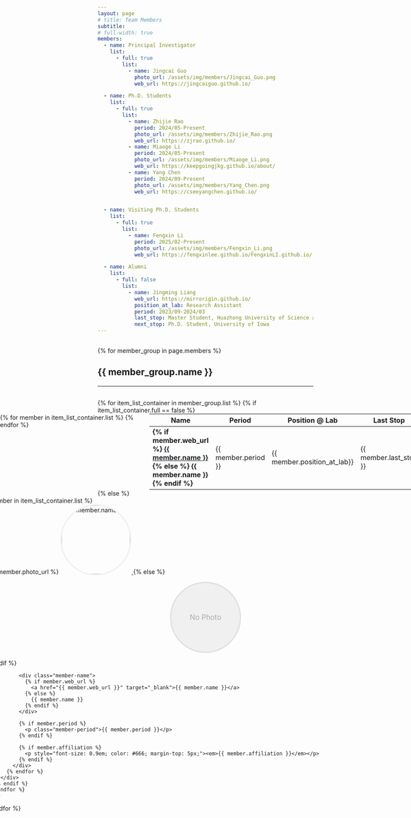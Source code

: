 ```yaml
---
layout: page
# title: Team Members
subtitle: 
# full-width: true
members:
  - name: Principal Investigator
    list:
      - full: true
        list:
          - name: Jingcai Guo
            photo_url: /assets/img/members/Jingcai_Guo.png
            web_url: https://jingcaiguo.github.io/

  - name: Ph.D. Students
    list:
      - full: true
        list:
          - name: Zhijie Rao
            period: 2024/05-Present
            photo_url: /assets/img/members/Zhijie_Rao.png
            web_url: https://zjrao.github.io/
          - name: Miaoge Li
            period: 2024/05-Present
            photo_url: /assets/img/members/Miaoge_Li.png
            web_url: https://keepgoingjkg.github.io/about/
          - name: Yang Chen
            period: 2024/09-Present
            photo_url: /assets/img/members/Yang_Chen.png
            web_url: https://cseeyangchen.github.io/


  - name: Visiting Ph.D. Students
    list:
      - full: true
        list:
          - name: Fengxin Li
            period: 2025/02-Present
            photo_url: /assets/img/members/Fengxin_Li.png
            web_url: https://fengxinlee.github.io/FengxinLI.github.io/

  - name: Alumni
    list:
      - full: false
        list:
          - name: Jingming Liang
            web_url: https://mirrorigin.github.io/
            position_at_lab: Research Assistant
            period: 2023/09-2024/03
            last_stop: Master Student, Huazhong University of Science and Technology
            next_stop: Ph.D. Student, University of Iowa
---
```


<style>
  /* 表格居中样式 */
  .table-container {
    display: flex;
    justify-content: center;
    width: 100vw !important;
    position: relative;
    left: 50%;
    right: 50%;
    margin-left: -50vw !important;
    margin-right: -50vw !important;
  }
  
  .centered-table {
    width: 70vw !important;
    max-width: 70vw !important;
    margin: 0 auto !important;
    table-layout: fixed !important;
    border-collapse: collapse !important;
  }

  /* 调整头像成员之间的距离 */
  .row.justify-content-center {
    margin-left: -300px !important;
    margin-right: -300px !important;
  }
  
  .row.justify-content-center .col-lg-3,
  .row.justify-content-center .col-md-4,
  .row.justify-content-center .col-sm-6 {
    padding-left: 30px !important;
    padding-right: 30px !important;
    margin-bottom: 40px !important;
  }

  /* 成员名字样式 */
  .member-name {
    font-size: 1.8rem !important; /* 增大字体 */
    font-weight: 600 !important;
    color: #007bff !important; /* 蓝色 */
    margin-bottom: 8px !important;
    line-height: 1.2 !important;
  }

  .member-name a {
    color: #007bff !important; /* 确保链接也是蓝色 */
    text-decoration: none !important;
  }

  .member-name a:hover {
    color: #0056b3 !important; /* 悬停时稍微深一点的蓝色 */
    text-decoration: underline !important;
  }

  /* Period信息样式 */
  .member-period {
    font-size: 1.2rem !important;
    color: #666 !important;
    font-style: italic !important;
    margin-top: 5px !important;
    margin-bottom: 0 !important;
  }
</style>

<div class="team-members-custom" style="margin-top: 30px;">
  {% for member_group in page.members %}
    <div class="member-group-section" style="margin-bottom: 40px;">
      <h2 class="text-center" style="margin-bottom: 20px;">{{ member_group.name }}</h2>
      <hr style="margin-bottom: 30px;">
      {% for item_list_container in member_group.list %}
        {% if item_list_container.full == false %}
          <div class="table-container">
            <table class="table table-borderless centered-table"> 
              <thead>
                <tr>
                  <th style="width: 15%;">Name</th>
                  <th style="width: 15%;">Period</th>
                  <th style="width: 20%;">Position @ Lab</th>
                  <th style="width: 25%;">Last Stop</th>
                  <th style="width: 25%;">Next Stop</th>
                </tr>
              </thead>
              <tbody>
                {% for member in item_list_container.list %}
                  <tr>
                    <td>
                      <strong>
                        {% if member.web_url %}
                          <a href="{{ member.web_url }}" target="_blank" style="color: #212529;">{{ member.name }}</a>
                        {% else %}
                          {{ member.name }}
                        {% endif %}
                      </strong>
                    </td>
                    <td>{{ member.period }}</td>
                    <td>{{ member.position_at_lab}}</td>
                    <td>{{ member.last_stop }}</td>
                    <td>{{ member.next_stop }}</td>
                  </tr>
                {% endfor %}
              </tbody>
            </table>
          </div>
        {% else %}
          <div class="row justify-content-center">
            {% for member in item_list_container.list %}
              <div class="col-lg-3 col-md-4 col-sm-6 text-center" style="margin-bottom: 30px;">
                {% if member.photo_url %}
                  <a href="{{ member.web_url }}" target="_blank">
                    <img src="{{ site.baseurl }}{{ member.photo_url }}" 
                         alt="{{ member.name }}" 
                         style="width: 160px; height: 160px; 
                                object-fit: cover; 
                                border-radius: 50%; 
                                margin-bottom: 15px; 
                                border: 3px solid #f0f0f0;
                                transition: transform 0.3s ease-in-out;"
                         onmouseover="this.style.transform='scale(1.1)'" 
                         onmouseout="this.style.transform='scale(1)'">
                  </a>
                {% else %}
                  <div style="width: 160px; height: 160px; background-color: #f0f0f0; border-radius: 50%; margin: 0 auto 15px; display: flex; align-items: center; justify-content: center; border: 3px solid #e0e0e0;">
                    <span style="font-size: 1.2em; color: #aaa;">No Photo</span>
                  </div>
                {% endif %}
                
                <div class="member-name">
                  {% if member.web_url %}
                    <a href="{{ member.web_url }}" target="_blank">{{ member.name }}</a> 
                  {% else %}
                    {{ member.name }}
                  {% endif %}
                </div>
                
                {% if member.period %}
                  <p class="member-period">{{ member.period }}</p>
                {% endif %}
                
                {% if member.affiliation %}
                  <p style="font-size: 0.9em; color: #666; margin-top: 5px;"><em>{{ member.affiliation }}</em></p>
                {% endif %}
              </div>
            {% endfor %}
          </div>
        {% endif %}
      {% endfor %}
    </div>
  {% endfor %}
</div>

